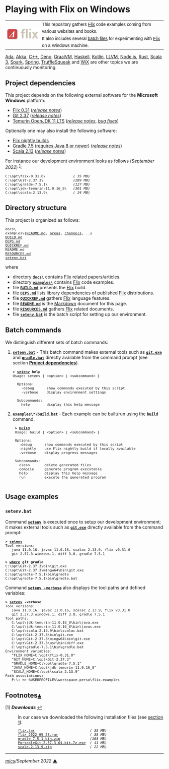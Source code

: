 # <span id="top">Playing with Flix on Windows</span>

<table style="font-family:Helvetica,Arial;font-size:14px;line-height:1.6;">
  <tr>
  <td style="border:0;padding:0 8px 0 0;min-width:25%;"><a href="https://flix.dev/" rel="external"><img src="./docs/images/flix-logo.png" width="160" alt="Flix project"/></a></td>
  <td style="border:0;padding:0;vertical-align:text-top;">This repository gathers <a href="https://flix.dev/" rel="external">Flix</a> code examples coming from various websites and books.<br/>
  It also includes several <a href="https://en.wikibooks.org/wiki/Windows_Batch_Scripting" rel="external">batch files</a> for experimenting with <a href="https://flix.dev/" rel="external">Flix</a> on a Windows machine.
  </td>
  </tr>
</table>

[Ada][ada_examples], [Akka][akka_examples], [C++][cpp_examples], [Deno][deno_examples], [GraalVM][graalvm_examples], [Haskell][haskell_examples], [Kotlin][kotlin_examples], [LLVM][llvm_examples], [Node.js][nodejs_examples], [Rust][rust_examples], [Scala 3][scala3_examples], [Spark][spark_examples], [Spring][spring_examples], [TruffleSqueak][trufflesqueak_examples] and [WiX][wix_examples] are other topics we are continuously monitoring.

## <span id="proj_deps">Project dependencies</span>

This project depends on the following external software for the **Microsoft Windows** platform:

- [Flix 0.31][flix_downloads] ([*release notes*][flix_relnotes])
- [Git 2.37][git_downloads] ([*release notes*][git_relnotes])
- [Temurin OpenJDK 11 LTS][temurin_opendjk11] ([*release notes*][temurin_opendjk11_relnotes], [*bug fixes*][temurin_opendjk11_bugfixes])

Optionally one may also install the following software:

- [Flix nightly builds](https://flix.dev/nightly/)
- [Gradle 7.5][gradle_install] ([requires Java 8 or newer][gradle_compatibility]) ([*release notes*][gradle_relnotes])
- [Scala 2.13][scala_download] ([*release notes*][scala_relnotes])

For instance our development environment looks as follows (*September 2022*) <sup id="anchor_01">[1](#footnote_01)</sup>:

<pre style="font-size:80%;">
C:\opt\flix-0.31.0\             <i>( 35 MB)</i>
C:\opt\Git-2.37.3\              <i>(289 MB)</i>
C:\opt\gralde-7.5.1\            <i>(127 MB)</i>
C:\opt\jdk-temurin-11.0.16_8\   <i>(301 MB)</i>
C:\opt\scala-2.13.9\            <i>( 24 MB)</i>
</pre>

## <span id="structure">Directory structure</span>

This project is organized as follows:

<pre style="font-size:80%;">
docs\
examples\{<a href="./examples/README.md">README.md</a>, <a href="./examples/areas/">areas</a>, <a href="./examples/channels/">channels</a>, ..}
<a href="BUILD.md">BUILD.md</a>
<a href="DEPS.md">DEPS.md</a>
<a href="QUICKREF.md">QUICKREF.md</a>
README.md
<a href="RESOURCES.md">RESOURCES.md</a>
<a href="setenv.bat">setenv.bat</a>
</pre>

where

- directory [**`docs\`**](docs/) contains [Flix] related papers/articles.
- directory [**`examples\`**](examples/) contains [Flix] code examples.
- file [**`BUILD.md`**](BUILD.md) presents the [Flix] build.
- file [**`DEPS.md`**](DEPS.md) lists library dependencies of published [Flix] distributions.
- file [**`QUICKREF.md`**](QUICKREF.md) gathers [Flix] language features.
- file [**`README.md`**](README.md) is the [Markdown][github_markdown] document for this page.
- file [**`RESOURCES.md`**](RESOURCES.md) gathers [Flix] related documents.
- file [**`setenv.bat`**](setenv.bat) is the batch script for setting up our environment.

## <span id="commands">Batch commands</span>

We distinguish different sets of batch commands:

1. [**`setenv.bat`**](setenv.bat) - This batch command makes external tools such as [**`git.exe`**][git_userguide] and [**`gradle.bat`**][gradle_cli] directly available from the command prompt (see section [**Project dependencies**](#proj_deps)).

   <pre style="font-size:80%;">
   <b>&gt; <a href="./setenv.bat">setenv</a> help</b>
   Usage: setenv { &lt;option&gt; | &lt;subcommand&gt; }
   &nbsp;
     Options:
       -debug      show commands executed by this script
       -verbose    display environment settings
   &nbsp;
     Subcommands:
       help        display this help message
   </pre>

2. [**`examples\*\build.bat`**](examples/areas/build.bat) - Each example can be built/run using the [**`build`**](examples/areas/build.bat) command.<br/>

    <pre style="font-size:80%;">
    <b>&gt; <a href="examples/Factorial/build.bat">build</a></b>
    Usage: build { &lt;option&gt; | &lt;subcommand&gt; }
    &nbsp;
    Options:
      -debug      show commands executed by this script
      -nightly    use Flix nightly build if locally available
      -verbose    display progress messages
    &nbsp;
    Subcommands:
      clean       delete generated files
      compile     generate program executable
      help        display this help message
      run         execute the generated program
    </pre>

## <span id="usage">Usage examples</span>

### `setenv.bat`

Command [**`setenv`**](setenv.bat) is executed once to setup our development environment; it makes external tools such as [**`git.exe`**][git_userguide] directly available from the command prompt:

<pre style="font-size:80%;">
<b>&gt; <a href="setenv.bat">setenv</a></b>
Tool versions:
   java 11.0.16, javac 11.0.16, scalac 2.13.9, flix v0.31.0
   git 2.37.3.windows.1, diff 3.8, gradle 7.5.1

<b>&gt; <a href="https://docs.microsoft.com/en-us/windows-server/administration/windows-commands/where_1">where</a> git gradle</b>
C:\opt\Git-2.37.3\bin\git.exe
C:\opt\Git-2.37.3\mingw64\bin\git.exe
C:\opt\gradle-7.5.1\bin\gradle
C:\opt\gradle-7.5.1\bin\gradle.bat
</pre>

Command [**`setenv -verbose`**](setenv.bat) also displays the tool paths and defined variables:

<pre style="font-size:80%;">
<b>&gt; <a href="setenv.bat">setenv</a> -verbose</b>
Tool versions:
   java 11.0.16, javac 11.0.16, scalac 2.13.9, flix v0.31.0
   git 2.37.3.windows.1, diff 3.8, gradle 7.5.1
Tool paths:
   C:\opt\jdk-temurin-11.0.16_8\bin\java.exe
   C:\opt\jdk-temurin-11.0.16_8\bin\javac.exe
   C:\opt\scala-2.13.9\bin\scalac.bat
   C:\opt\Git-2.37.3\bin\git.exe
   C:\opt\Git-2.37.3\mingw64\bin\git.exe
   C:\opt\Git-2.37.3\usr\bin\diff.exe
   C:\opt\gradle-7.5.1\bin\gradle.bat
Environment variables:
   "FLIX_HOME=C:\opt\flix-0.31.0"
   "GIT_HOME=C:\opt\Git-2.37.3"
   "GRADLE_HOME=C:\opt\gradle-7.5.1"
   "JAVA_HOME=C:\opt\jdk-temurin-11.0.16_8"
   "SCALA_HOME=C:\opt\scala-2.13.9"
Path associations:
   F:\: => %USERPROFILE%\workspace-perso\flix-examples
</pre>

<!--=======================================================================-->

## <span id="footnotes">Footnotes</span>[**&#x25B4;**](#top)

<span id="footnote_01">[1]</span> ***Downloads*** [↩](#anchor_01)

<dl><dd>
In our case we downloaded the following installation files (see <a href="#proj_deps">section 1</a>):
</dd>
<dd>
<pre style="font-size:80%;">
<a href="https://github.com/flix/flix/releases/" rel="external">flix.jar</a>                          <i>( 35 MB)</i>
<a href="https://flix.dev/nightly/" rel="external">flix-2022-09-23.jar</a>               <i>( 35 MB)</i>
<a href="https://gradle.org/install/">gradle-7.5.1-bin.zip</a>              <i>(103 MB)</i>
<a href="https://git-scm.com/download/win" rel="external">PortableGit-2.37.3-64-bit.7z.exe</a>  <i>( 41 MB)</i>
<a href="https://www.scala-lang.org/files/archive/">scala-2.13.9.zip</a>                  <i>( 22 MB)</i>
</pre>
</dd></dl>

***

*[mics](https://lampwww.epfl.ch/~michelou/)/September 2022* [**&#9650;**](#top)
<span id="bottom">&nbsp;</span>

<!-- link refs -->

[ada_examples]: https://github.com/michelou/ada-examples
[akka_examples]: https://github.com/michelou/akka-examples
[cpp_examples]: https://github.com/michelou/cpp-examples
[deno_examples]: https://github.com/michelou/deno-examples
[diff_cli]: https://www.gnu.org/software/diffutils/manual/html_node/Invoking-diff.html
[git_cli]: https://git-scm.com/docs/git
[git_downloads]: https://git-scm.com/download/win
[git_exe]: https://git-scm.com/docs/git
[git_relnotes]: https://raw.githubusercontent.com/git/git/master/Documentation/RelNotes/2.37.3.txt
[github_markdown]: https://github.github.com/gfm/
[git_userguide]: https://git-scm.com/docs/git
[flix]: https://flix.dev/
[flix_downloads]: https://github.com/flix/flix/releases/
[flix_relnotes]: https://github.com/flix/flix/releases/tag/v0.31.0
[graalvm_examples]: https://github.com/michelou/graalvm-examples
[gradle_cli]: https://docs.gradle.org/current/userguide/command_line_interface.html
[gradle_compatibility]: https://docs.gradle.org/current/release-notes.html#upgrade-instructions
[gradle_install]: https://gradle.org/install/
[gradle_relnotes]: https://docs.gradle.org/7.5.1/release-notes.html
[haskell_examples]: https://github.com/michelou/haskell-examples
[kotlin_examples]: https://github.com/michelou/kotlin-examples
[llvm_examples]: https://github.com/michelou/llvm-examples
[nodejs_examples]: https://github.com/michelou/nodejs-examples
[rust_examples]: https://github.com/michelou/rust-examples
[scala_download]: https://www.scala-lang.org/download/2.13.9.html
[scala_relnotes]: https://github.com/scala/scala/releases/tag/v2.13.9
[scala3_examples]: https://github.com/michelou/dotty-examples
[spark_examples]: https://github.com/michelou/spark-examples
[spring_examples]: https://github.com/michelou/spring-examples
[temurin_opendjk11_bugfixes]: https://www.oracle.com/java/technologies/javase/11-0-16-bugfixes.html
[temurin_opendjk11_relnotes]: https://mail.openjdk.org/pipermail/jdk-updates-dev/2022-July/016017.html
[temurin_opendjk11]: https://adoptium.net/releases.html?variant=openjdk11&jvmVariant=hotspot
[trufflesqueak_examples]: https://github.com/michelou/trufflesqueak-examples
[wix_examples]: https://github.com/michelou/wix-examples
